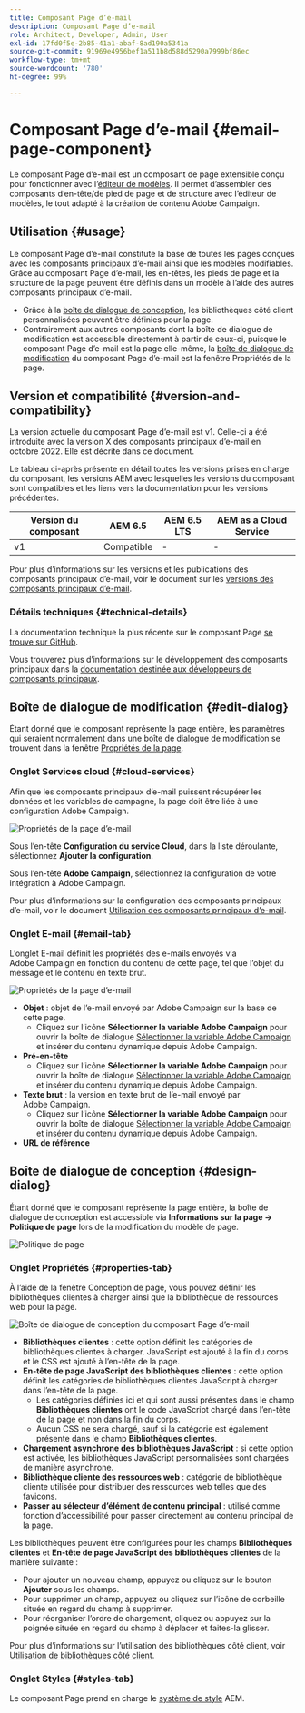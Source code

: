 ```yaml
---
title: Composant Page d’e-mail
description: Composant Page d’e-mail
role: Architect, Developer, Admin, User
exl-id: 17fd0f5e-2b85-41a1-abaf-8ad190a5341a
source-git-commit: 91969e4956bef1a511b8d588d5290a7999bf86ec
workflow-type: tm+mt
source-wordcount: '780'
ht-degree: 99%

---
```



# Composant Page d’e-mail {#email-page-component}

Le composant Page d’e-mail est un composant de page extensible conçu pour fonctionner avec l’[éditeur de modèles](https://experienceleague.adobe.com/docs/experience-manager-cloud-service/sites/authoring/features/templates.html?lang=fr). Il permet d’assembler des composants d’en-tête/de pied de page et de structure avec l’éditeur de modèles, le tout adapté à la création de contenu Adobe Campaign.

## Utilisation {#usage}

Le composant Page d’e-mail constitute la base de toutes les pages conçues avec les composants principaux d’e-mail ainsi que les modèles modifiables. Grâce au composant Page d’e-mail, les en-têtes, les pieds de page et la structure de la page peuvent être définis dans un modèle à l’aide des autres composants principaux d’e-mail.

* Grâce à la [boîte de dialogue de conception](#design-dialog), les bibliothèques côté client personnalisées peuvent être définies pour la page.
* Contrairement aux autres composants dont la boîte de dialogue de modification est accessible directement à partir de ceux-ci, puisque le composant Page d’e-mail est la page elle-même, la [boîte de dialogue de modification](#edit-dialog) du composant Page d’e-mail est la fenêtre Propriétés de la page.

## Version et compatibilité {#version-and-compatibility}

La version actuelle du composant Page d’e-mail est v1. Celle-ci a été introduite avec la version X des composants principaux d’e-mail en octobre 2022. Elle est décrite dans ce document.

Le tableau ci-après présente en détail toutes les versions prises en charge du composant, les versions AEM avec lesquelles les versions du composant sont compatibles et les liens vers la documentation pour les versions précédentes.

| Version du composant | AEM 6.5 | AEM 6.5 LTS | AEM as a Cloud Service |
|---|---|---|---|
| v1 | Compatible | - | - |

Pour plus d’informations sur les versions et les publications des composants principaux d’e-mail, voir le document sur les [versions des composants principaux d’e-mail](/help/email/versions.md).

### Détails techniques {#technical-details}

La documentation technique la plus récente sur le composant Page [se trouve sur GitHub](https://adobe.com/go/aem_cmp_tech_email_page_v1).

Vous trouverez plus d’informations sur le développement des composants principaux dans la [documentation destinée aux développeurs de composants principaux](/help/developing/overview.md).

## Boîte de dialogue de modification {#edit-dialog}

Étant donné que le composant représente la page entière, les paramètres qui seraient normalement dans une boîte de dialogue de modification se trouvent dans la fenêtre [Propriétés de la page](https://experienceleague.adobe.com/docs/experience-manager-cloud-service/sites/authoring/fundamentals/page-properties.html?lang=fr).

### Onglet Services cloud {#cloud-services}

Afin que les composants principaux d’e-mail puissent récupérer les données et les variables de campagne, la page doit être liée à une configuration Adobe Campaign.

![Propriétés de la page d’e-mail](/help/email/assets/email-page-properties.png)

Sous l’en-tête **Configuration du service Cloud**, dans la liste déroulante, sélectionnez **Ajouter la configuration**.

Sous l’en-tête **Adobe Campaign**, sélectionnez la configuration de votre intégration à Adobe Campaign.

Pour plus d’informations sur la configuration des composants principaux d’e-mail, voir le document [Utilisation des composants principaux d’e-mail](/help/email/using.md).

### Onglet E-mail {#email-tab}

L’onglet E-mail définit les propriétés des e-mails envoyés via Adobe Campaign en fonction du contenu de cette page, tel que l’objet du message et le contenu en texte brut.

![Propriétés de la page d’e-mail](/help/email/assets/email-page-properties-email.png)

* **Objet** : objet de l’e-mail envoyé par Adobe Campaign sur la base de cette page.
   * Cliquez sur l’icône **Sélectionner la variable Adobe Campaign** pour ouvrir la boîte de dialogue [Sélectionner la variable Adobe Campaign](/help/email/campaign-variables.md) et insérer du contenu dynamique depuis Adobe Campaign.
* **Pré-en-tête**
   * Cliquez sur l’icône **Sélectionner la variable Adobe Campaign** pour ouvrir la boîte de dialogue [Sélectionner la variable Adobe Campaign](/help/email/campaign-variables.md) et insérer du contenu dynamique depuis Adobe Campaign.
* **Texte brut** : la version en texte brut de l’e-mail envoyé par Adobe Campaign.
   * Cliquez sur l’icône **Sélectionner la variable Adobe Campaign** pour ouvrir la boîte de dialogue [Sélectionner la variable Adobe Campaign](/help/email/campaign-variables.md) et insérer du contenu dynamique depuis Adobe Campaign.
* **URL de référence**

## Boîte de dialogue de conception {#design-dialog}

Étant donné que le composant représente la page entière, la boîte de dialogue de conception est accessible via **Informations sur la page -> Politique de page** lors de la modification du modèle de page.

![Politique de page](/help/assets/page-policy.png)

### Onglet Propriétés {#properties-tab}

À l’aide de la fenêtre Conception de page, vous pouvez définir les bibliothèques clientes à charger ainsi que la bibliothèque de ressources web pour la page.

![Boîte de dialogue de conception du composant Page d’e-mail](/help/email/assets/email-page-design.png)

* **Bibliothèques clientes** : cette option définit les catégories de bibliothèques clientes à charger. JavaScript est ajouté à la fin du corps et le CSS est ajouté à l’en-tête de la page.
* **En-tête de page JavaScript des bibliothèques clientes** : cette option définit les catégories de bibliothèques clientes JavaScript à charger dans l’en-tête de la page.
   * Les catégories définies ici et qui sont aussi présentes dans le champ **Bibliothèques clientes** ont le code JavaScript chargé dans l’en-tête de la page et non dans la fin du corps.
   * Aucun CSS ne sera chargé, sauf si la catégorie est également présente dans le champ **Bibliothèques clientes**.
* **Chargement asynchrone des bibliothèques JavaScript** : si cette option est activée, les bibliothèques JavaScript personnalisées sont chargées de manière asynchrone.
* **Bibliothèque cliente des ressources web** : catégorie de bibliothèque cliente utilisée pour distribuer des ressources web telles que des favicons.
* **Passer au sélecteur d’élément de contenu principal** : utilisé comme fonction d’accessibilité pour passer directement au contenu principal de la page.

Les bibliothèques peuvent être configurées pour les champs **Bibliothèques clientes** et **En-tête de page JavaScript des bibliothèques clientes** de la manière suivante :

* Pour ajouter un nouveau champ, appuyez ou cliquez sur le bouton **Ajouter** sous les champs.
* Pour supprimer un champ, appuyez ou cliquez sur l’icône de corbeille située en regard du champ à supprimer.
* Pour réorganiser l’ordre de chargement, cliquez ou appuyez sur la poignée située en regard du champ à déplacer et faites-la glisser.

Pour plus d’informations sur l’utilisation des bibliothèques côté client, voir [Utilisation de bibliothèques côté client](https://helpx.adobe.com/fr/experience-manager/6-5/sites/developing/using/clientlibs.html).

### Onglet Styles {#styles-tab}

Le composant Page prend en charge le [système de style](/help/get-started/authoring.md#component-styling) AEM.

